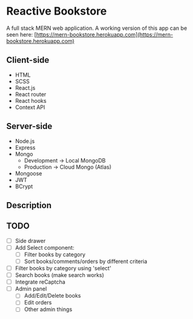 # Reactive Bookstore

A full stack MERN web application. A working version of this app can be seen here: [https://mern-bookstore.herokuapp.com](https://mern-bookstore.herokuapp.com)

## Client-side
* HTML  
* SCSS  
* React.js  
* React router  
* React hooks  
* Context API  

## Server-side
* Node.js  
* Express  
* Mongo  
  * Development -> Local MongoDB  
  * Production -> Cloud Mongo (Atlas)  
* Mongoose  
* JWT  
* BCrypt  

## Description

## TODO
- [ ] Side drawer
- [ ] Add Select component:
  - [ ] Filter books by category
  - [ ] Sort books/comments/orders by different criteria
- [ ] Filter books by category using 'select'
- [ ] Search books (make search works)
- [ ] Integrate reCaptcha
- [ ] Admin panel
  - [ ] Add/Edit/Delete books
  - [ ] Edit orders
  - [ ] Other admin things